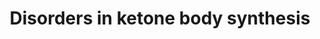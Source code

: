 ---
annotations:
- id: PW:0002323
  parent: disease pathway
  type: Pathway Ontology
  value: 3-hydroxy-3-methylglutaryl-CoA lyase deficiency pathway
- id: DOID:14723
  parent: genetic disease
  type: Disease Ontology
  value: beta-ketothiolase deficiency
- id: PW:0000002
  parent: classic metabolic pathway
  type: Pathway Ontology
  value: classic metabolic pathway
- id: CL:0000003
  parent: native cell
  type: Cell Type Ontology
  value: native cell
- id: PW:0000069
  parent: classic metabolic pathway
  type: Pathway Ontology
  value: ketone bodies metabolic pathway
- id: PW:0000013
  parent: disease pathway
  type: Pathway Ontology
  value: disease pathway
- id: PW:0000058
  parent: classic metabolic pathway
  type: Pathway Ontology
  value: fatty acid metabolic pathway
- id: PW:0000026
  parent: classic metabolic pathway
  type: Pathway Ontology
  value: citric acid cycle pathway
authors:
- SamDrabbe
- AmauryPelzer
- DeSl
- Egonw
- Larsgw
communities:
- IEM
- RareDiseases
description: 'Ketone bodies, acetoacetate and (beta)3-hydroxybutyric acid, are produced
  in times of hunger/starvation. The compounds are water-soluble (and also include
  the spontaneous breakdown product of acetoacetate, acetone). All ketone bodies are
  by-products when fatty acids are broken down for energy in the liver and kidneys,
  and used as energy source for the heart and brain.  Ketogenesis can be impeded by
  inborn errors of metabolism such as Methylacetoacetyl-CoA thiolase deficiency, 3-hydroxy-3-methylglutaryl-CoA
  synthase deficiency and 3-hydroxy-3-methylglutaryl-CoA lyase deficiency.  In this
  pathway ketogenesis is visualised and linked to the different diseases. Ketogenesis
  can derive from leucine metabolism and fatty acid beta-oxidation and happens in
  the mitochondria. The enzymes ACAT1, HMGCS2, HMGCL and BDH1 play an important role
  during this proces.  This pathway is based on chapter 23 of the book of Blau et
  al. (ISBN 3642403360 (978-3642403361)), Figures 23.1 and 23.2.  For the ketolysis
  pathway see: [https://www.wikipathways.org/index.php/Pathway:WP5195 WP5195] '
last-edited: 2023-02-01
organisms:
- Homo sapiens
redirect_from:
- /index.php/Pathway:WP5175
- /instance/WP5175
- /instance/WP5175_r125326
revision: r125326
schema-jsonld:
- '@context': https://schema.org/
  '@id': https://wikipathways.github.io/pathways/WP5175.html
  '@type': Dataset
  creator:
    '@type': Organization
    name: WikiPathways
  description: 'Ketone bodies, acetoacetate and (beta)3-hydroxybutyric acid, are produced
    in times of hunger/starvation. The compounds are water-soluble (and also include
    the spontaneous breakdown product of acetoacetate, acetone). All ketone bodies
    are by-products when fatty acids are broken down for energy in the liver and kidneys,
    and used as energy source for the heart and brain.  Ketogenesis can be impeded
    by inborn errors of metabolism such as Methylacetoacetyl-CoA thiolase deficiency,
    3-hydroxy-3-methylglutaryl-CoA synthase deficiency and 3-hydroxy-3-methylglutaryl-CoA
    lyase deficiency.  In this pathway ketogenesis is visualised and linked to the
    different diseases. Ketogenesis can derive from leucine metabolism and fatty acid
    beta-oxidation and happens in the mitochondria. The enzymes ACAT1, HMGCS2, HMGCL
    and BDH1 play an important role during this proces.  This pathway is based on
    chapter 23 of the book of Blau et al. (ISBN 3642403360 (978-3642403361)), Figures
    23.1 and 23.2.  For the ketolysis pathway see: [https://www.wikipathways.org/index.php/Pathway:WP5195
    WP5195] '
  keywords:
  - 3-hydroxy-3-methylglutaryl-coenzyme A
  - 3-hydroxybutyric acid
  - ACAT1
  - Acetoacetyl-CoA
  - Acetyl-CoA
  - BDH1
  - Carbon Dioxide
  - CoASH
  - Coenzym A
  - H+
  - HMGCL
  - HMGCS2
  - Leucine
  - NAD+
  - NADH
  - OXCT1
  - acetoacetate
  - acetone
  - fatty acids
  license: CC0
  name: Disorders in ketone body synthesis
seo: CreativeWork
title: Disorders in ketone body synthesis
wpid: WP5175
---